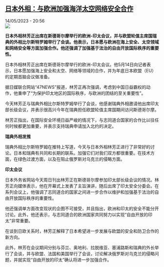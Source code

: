 <!--1684091704000-->
[日本外相：与欧洲加强海洋太空网络安全合作](https://www.rfi.fr/cn/%E5%9B%BD%E9%99%85/20230514-%E6%97%A5%E6%9C%AC%E5%A4%96%E7%9B%B8-%E4%B8%8E%E6%AC%A7%E6%B4%B2%E5%8A%A0%E5%BC%BA%E6%B5%B7%E6%B4%8B%E5%A4%AA%E7%A9%BA%E7%BD%91%E7%BB%9C%E5%AE%89%E5%85%A8%E5%90%88%E4%BD%9C)
------

<div>14/05/2023 - 20:56</div><img src="https://s.rfi.fr/media/display/bcf2b4de-f285-11ed-80ab-005056a90284/w:1280/p:16x9/LesMAEJaponSuede2023.JPG"><p><strong>日本外相林芳正出席在斯德哥尔摩举行的欧洲-印太会议，并与欧盟轮值主席国瑞典的外相比尔斯特罗姆举行了会谈。他表示，日本愿与欧洲在海上安全、太空领域和网络安全等方面加强合作。他还强调了加强基于法治的自由开放国际秩序的重要性。                    </strong></p><div><p><span><span><span><span><span><span>日本外相林芳正出席在斯德哥尔摩举行的欧洲-印太会议。他5月14日向记者表示，日本愿加强海上安全和太空、网络等领域的合作，并为年底日本欧盟（EU）的定期首脑会议做准备。</span></span></span></span></span></span></p><p><span><span><span><span><span><span>据日媒联合网站“47NEWS”报道，林芳正再次强调，考虑到中国日益霸权的动作，他重申了“为保护印太地区的国际秩序，与欧洲的团结的至关重要性”。</span></span></span></span></span></span></p><p><span><span><span><span><span><span>今天林芳正与瑞典外相比尔斯特罗姆举行了会谈，他感谢瑞典外相邀请他出席印太部长级会议，并表示很高兴今年在瑞典担任欧盟轮值主席国期间访问斯德哥尔摩。</span></span></span></span></span></span></p><p><span><span><span><span><span><span>林芳正指出，在国际安全环境日益严峻的情况下，与志同道合国家的合作比以往任何时候都更加重要，并表示支持瑞典申请加入北约的决定。</span></span></span></span></span></span></p><p><span><span><span><span><span><span><strong>瑞典外相发推</strong></span></span></span></span></span></span></p><p><span><span><span><span><span><span>瑞典外相比尔斯特罗姆在推特上写道，今天</span></span></span></span></span></span><span><span><span><span><span><span>与日本外相林芳正进行了非常好的讨论。日本和瑞典有共同和长期的联系。加强它们对我们双方都很重要。在技术方面，在绿色过渡方面，以及在阻止俄罗斯对乌克兰的侵略方面。</span></span></span></span></span></span></p><p><strong><span><span><span><span><span><span>印太会议</span></span></span></span></span></span></strong></p><p>日本外务省网站今天周日刊出林芳正在斯德哥尔摩参加印太部长级会议的情况。林芳正向媒体表示，他在开幕式上发表了主旨演讲，随后出席了印太安全分委会。在系列会议上，他强调了志同道合的国家之间进一步合作以维护和加强基于法治的自由开放国际秩序的重要性。</p><p>他还强调单方面改变现状的企图不可接受，并且指出，欧洲和印太的安全不能分开讨论。此外，他还表示，与志同道合的欧洲国家共同努力以实现“自由开放的印太”非常重要。</p><p>在谈到日欧关系时，林芳正解释了日本希望进一步发展与欧盟的安全和防卫合作的新方向。</p><p>此外，林芳在会议期间分别与芬兰、奥地利、拉脱维亚、塞浦路斯和瑞典的外长举行了会谈，并与欧盟、法国和美国举行了会谈，讨论解决俄罗斯对乌克兰的侵略问题，并就实现“自由开放的印太”确认将进一步加强合作。</p><div data-selfpromo-newsletter></div><div data-selfpromo-app></div></div>
